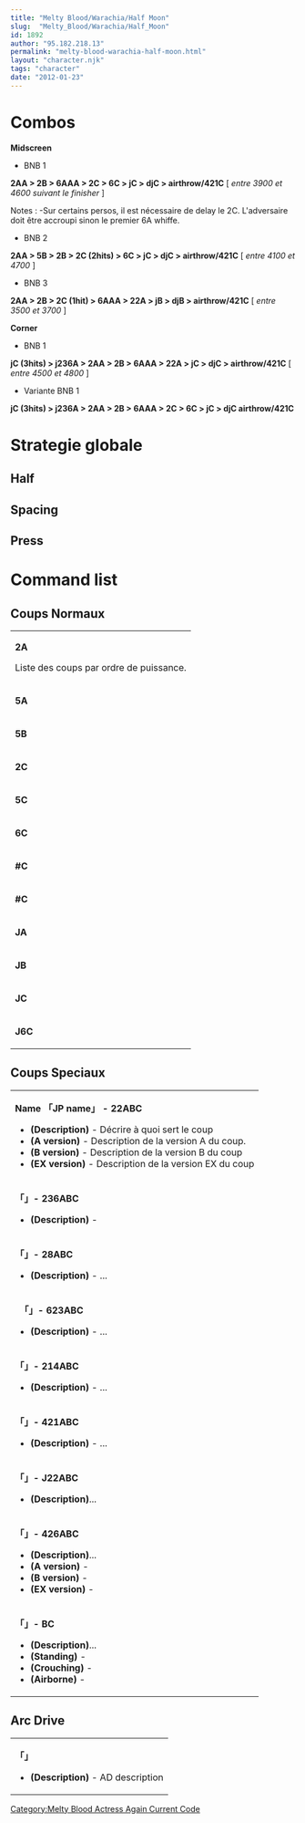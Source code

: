 ```yaml
---
title: "Melty Blood/Warachia/Half Moon"
slug:  "Melty_Blood/Warachia/Half_Moon"
id: 1892
author: "95.182.218.13"
permalink: "melty-blood-warachia-half-moon.html"
layout: "character.njk"
tags: "character"
date: "2012-01-23"
---
```


# Combos

**Midscreen**

- BNB 1

  
**2AA \> 2B \> 6AAA \> 2C \> 6C \> jC \> djC \> airthrow/421C** \[
*entre 3900 et 4600 suivant le finisher* \]

  
Notes : -Sur certains persos, il est nécessaire de delay le 2C.
L'adversaire doit être accroupi sinon le premier 6A whiffe.

- BNB 2

  
**2AA \> 5B \> 2B \> 2C (2hits) \> 6C \> jC \> djC \> airthrow/421C** \[
*entre 4100 et 4700* \]

- BNB 3

  
**2AA \> 2B \> 2C (1hit) \> 6AAA \> 22A \> jB \> djB \> airthrow/421C**
\[ *entre 3500 et 3700* \]

**Corner**

- BNB 1

  
**jC (3hits) \> j236A \> 2AA \> 2B \> 6AAA \> 22A \> jC \> djC \>
airthrow/421C** \[ *entre 4500 et 4800* \]

- Variante BNB 1

  
**jC (3hits) \> j236A \> 2AA \> 2B \> 6AAA \> 2C \> 6C \> jC \> djC
airthrow/421C**

# Strategie globale

## Half

## Spacing

## Press

# Command list

## Coups Normaux

<table>
<tbody>
<tr class="odd">
<td><p><strong>2A</strong></p>
<p>Liste des coups par ordre de puissance.</p></td>
</tr>
<tr class="even">
<td><p><strong>5A</strong></p></td>
</tr>
<tr class="odd">
<td><p><strong>5B</strong></p></td>
</tr>
<tr class="even">
<td><p><strong>2C</strong></p></td>
</tr>
<tr class="odd">
<td><p><strong>5C</strong></p></td>
</tr>
<tr class="even">
<td><p><strong>6C</strong></p></td>
</tr>
<tr class="odd">
<td><p><strong>#C</strong></p></td>
</tr>
<tr class="even">
<td><p><strong>#C</strong></p></td>
</tr>
<tr class="odd">
<td><p><strong>JA</strong></p></td>
</tr>
<tr class="even">
<td><p><strong>JB</strong></p></td>
</tr>
<tr class="odd">
<td><p><strong>JC</strong></p></td>
</tr>
<tr class="even">
<td><p><strong>J6C</strong></p></td>
</tr>
</tbody>
</table>

## Coups Speciaux

<table>
<tbody>
<tr class="odd">
<td><p><strong>Name 「JP name」 - 22ABC</strong></p>
<ul>
<li><strong>(Description)</strong> - Décrire à quoi sert le coup</li>
<li><strong>(A version)</strong> - Description de la version A du
coup.</li>
<li><strong>(B version)</strong> - Description de la version B du
coup</li>
<li><strong>(EX version)</strong> - Description de la version EX du
coup</li>
</ul></td>
</tr>
<tr class="even">
<td><p><strong>「」- 236ABC</strong></p>
<ul>
<li><strong>(Description)</strong> -</li>
</ul></td>
</tr>
<tr class="odd">
<td><p><strong>「」- 28ABC</strong></p>
<ul>
<li><strong>(Description)</strong> - ...</li>
</ul></td>
</tr>
<tr class="even">
<td><p><strong>　「」- 623ABC</strong></p>
<ul>
<li><strong>(Description)</strong> - ...</li>
</ul></td>
</tr>
<tr class="odd">
<td><p><strong>「」- 214ABC</strong></p>
<ul>
<li><strong>(Description)</strong> - ...</li>
</ul></td>
</tr>
<tr class="even">
<td><p><strong>「」- 421ABC</strong></p>
<ul>
<li><strong>(Description)</strong> - ...</li>
</ul></td>
</tr>
<tr class="odd">
<td><p><strong>「」- J22ABC</strong></p>
<ul>
<li><strong>(Description)</strong>...</li>
</ul></td>
</tr>
<tr class="even">
<td><p><strong>「」- 426ABC</strong></p>
<ul>
<li><strong>(Description)</strong>...</li>
<li><strong>(A version)</strong> -</li>
<li><strong>(B version)</strong> -</li>
<li><strong>(EX version)</strong> -</li>
</ul></td>
</tr>
<tr class="odd">
<td><p><strong>「」- BC</strong></p>
<ul>
<li><strong>(Description)</strong>...</li>
<li><strong>(Standing)</strong> -</li>
<li><strong>(Crouching)</strong> -</li>
<li><strong>(Airborne)</strong> -</li>
</ul></td>
</tr>
</tbody>
</table>

## Arc Drive

<table>
<tbody>
<tr class="odd">
<td><p><strong>「」</strong></p>
<ul>
<li><strong>(Description)</strong> - AD description</li>
</ul></td>
</tr>
</tbody>
</table>

[Category:Melty Blood Actress Again Current
Code](Category:Melty_Blood_Actress_Again_Current_Code)
